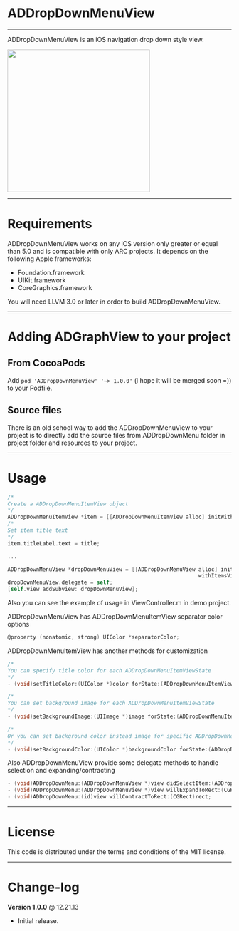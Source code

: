 ADDropDownMenuView
=============
-------------

ADDropDownMenuView is an iOS navigation drop down style view.

<img src="https://dl.dropboxusercontent.com/u/25847340/ADDropDownMenuView/ADDropDownMenuView.gif" width="320" />

------------
Requirements
============

ADDropDownMenuView works on any iOS version only greater or equal than 5.0 and is compatible with only ARC projects. It depends on the following Apple frameworks:

* Foundation.framework
* UIKit.framework
* CoreGraphics.framework

You will need LLVM 3.0 or later in order to build ADDropDownMenuView. 

------------------------------------
Adding ADGraphView to your project
====================================

From CocoaPods
------------

Add `pod 'ADDropDownMenuView' '~> 1.0.0'` (i hope it will be merged soon =)) to your Podfile.

Source files
------------

There is an old school way to add the ADDropDownMenuView to your project is to directly add the source files from ADDropDownMenu folder in project folder and resources to your project.

-----
Usage
=====

```objective-c
/*
Create a ADDropDownMenuItemView object
*/
ADDropDownMenuItemView *item = [[ADDropDownMenuItemView alloc] initWithSize: CGSizeMake(320, 44)];
/*
Set item title text
*/
item.titleLabel.text = title;

...

ADDropDownMenuView *dropDownMenuView = [[ADDropDownMenuView alloc] initAtOrigin:CGPointMake(0, 20)
                                                            withItemsViews:@[itemsArray]];
dropDownMenuView.delegate = self;
[self.view addSubview: dropDownMenuView];
```

Also you can see the example of usage in ViewController.m in demo project.

ADDropDownMenuView has ADDropDownMenuItemView separator color options
```objective-c
@property (nonatomic, strong) UIColor *separatorColor;
```

ADDropDownMenuItemView has another methods for customization
```objective-c
/*
You can specify title color for each ADDropDownMenuItemViewState
*/
- (void)setTitleColor:(UIColor *)color forState:(ADDropDownMenuItemViewState)state;

/*
You can set background image for each ADDropDownMenuItemViewState
*/
- (void)setBackgroundImage:(UIImage *)image forState:(ADDropDownMenuItemViewState)state;

/*
Or you can set background color instead image for specific ADDropDownMenuItemViewState
*/
- (void)setBackgroundColor:(UIColor *)backgroundColor forState:(ADDropDownMenuItemViewState)state;
```

Also ADDropDownMenuView provide some delegate methods to handle selection and expanding/contracting
```objective-c
- (void)ADDropDownMenu:(ADDropDownMenuView *)view didSelectItem:(ADDropDownMenuItemView *)item;
- (void)ADDropDownMenu:(ADDropDownMenuView *)view willExpandToRect:(CGRect)rect;
- (void)ADDropDownMenu:(id)view willContractToRect:(CGRect)rect;
```

-------
License
=======

This code is distributed under the terms and conditions of the MIT license. 

----------
Change-log
==========

**Version 1.0.0** @ 12.21.13

- Initial release.
